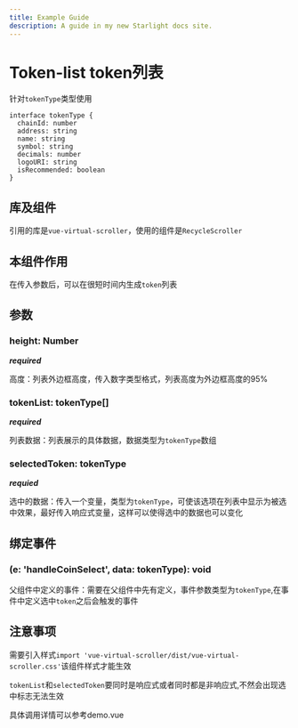 ```yaml
---
title: Example Guide
description: A guide in my new Starlight docs site.
---
```


# Token-list token列表

针对`tokenType`类型使用

```
interface tokenType {
  chainId: number
  address: string
  name: string
  symbol: string
  decimals: number
  logoURI: string
  isRecommended: boolean
}
```

## 库及组件

引用的库是`vue-virtual-scroller`，使用的组件是`RecycleScroller`

## 本组件作用

在传入参数后，可以在很短时间内生成`token`列表

## 参数

### height: Number

***required***

高度：列表外边框高度，传入数字类型格式，列表高度为外边框高度的95%

### tokenList: tokenType[]

***required***

列表数据：列表展示的具体数据，数据类型为`tokenType`数组

### selectedToken: tokenType

***requied***

选中的数据：传入一个变量，类型为`tokenType`，可使该选项在列表中显示为被选中效果，最好传入响应式变量，这样可以使得选中的数据也可以变化

## 绑定事件

### (e: 'handleCoinSelect', data: tokenType): void

父组件中定义的事件：需要在父组件中先有定义，事件参数类型为`tokenType`,在事件中定义选中`token`之后会触发的事件

## 注意事项

需要引入样式`import 'vue-virtual-scroller/dist/vue-virtual-scroller.css'`该组件样式才能生效

`tokenList`和`selectedToken`要同时是响应式或者同时都是非响应式,不然会出现选中标志无法生效

具体调用详情可以参考demo.vue
